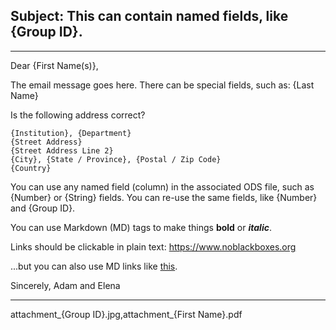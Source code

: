 ## Subject: This can contain named fields, like {Group ID}.
---
Dear {First Name(s)},

The email message goes here. There can be special fields, such as: {Last Name}
    
Is the following address correct?

    {Institution}, {Department}
    {Street Address}
    {Street Address Line 2}
    {City}, {State / Province}, {Postal / Zip Code}
    {Country}

You can use any named field (column) in the associated ODS file, such as {Number} or {String} fields.
You can re-use the same fields, like {Number} and {Group ID}.

You can use Markdown (MD) tags to make things **bold** or ***italic***.

Links should be clickable in plain text: https://www.noblackboxes.org

...but you can also use MD links like [this](https://www.noblackboxes.org).

Sincerely,
Adam and Elena

---
attachment_{Group ID}.jpg,attachment_{First Name}.pdf
